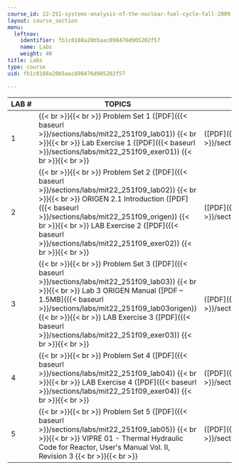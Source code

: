 ```yaml
---
course_id: 22-251-systems-analysis-of-the-nuclear-fuel-cycle-fall-2009
layout: course_section
menu:
  leftnav:
    identifier: fb1c0188a20b5aac898476d905202f57
    name: Labs
    weight: 40
title: Labs
type: course
uid: fb1c0188a20b5aac898476d905202f57

---
```


| LAB # | TOPICS | SOLUTIONS |
| --- | --- | --- |
| 1 |  {{< br >}}{{< br >}} Problem Set 1 ([PDF]({{< baseurl >}}/sections/labs/mit22_251f09_lab01)) {{< br >}}{{< br >}} Lab Exercise 1 ([PDF]({{< baseurl >}}/sections/labs/mit22_251f09_exer01)) {{< br >}}{{< br >}}  | ([PDF]({{< baseurl >}}/sections/labs/mit22_251f09_lab01sol)) |
| 2 |  {{< br >}}{{< br >}} Problem Set 2 ([PDF]({{< baseurl >}}/sections/labs/mit22_251f09_lab02)) {{< br >}}{{< br >}} ORIGEN 2.1 Introduction ([PDF]({{< baseurl >}}/sections/labs/mit22_251f09_origen)) {{< br >}}{{< br >}} LAB Exercise 2 ([PDF]({{< baseurl >}}/sections/labs/mit22_251f09_exer02)) {{< br >}}{{< br >}}  | ([PDF]({{< baseurl >}}/sections/labs/mit22_251f09_lab02sol)) |
| 3 |  {{< br >}}{{< br >}} Problem Set 3 ([PDF]({{< baseurl >}}/sections/labs/mit22_251f09_lab03)) {{< br >}}{{< br >}} Lab 3 ORIGEN Manual ([PDF – 1.5MB]({{< baseurl >}}/sections/labs/mit22_251f09_lab03origen)) {{< br >}}{{< br >}} LAB Exercise 3 ([PDF]({{< baseurl >}}/sections/labs/mit22_251f09_exer03)) {{< br >}}{{< br >}}  | ([PDF]({{< baseurl >}}/sections/labs/mit22_251f09_lab03sol)) |
| 4 |  {{< br >}}{{< br >}} Problem Set 4 ([PDF]({{< baseurl >}}/sections/labs/mit22_251f09_lab04)) {{< br >}}{{< br >}} LAB Exercise 4 ([PDF]({{< baseurl >}}/sections/labs/mit22_251f09_exer04)) {{< br >}}{{< br >}}  | ([PDF]({{< baseurl >}}/sections/labs/mit22_251f09_lab04sol)) |
| 5 |  {{< br >}}{{< br >}} Problem Set 5 ([PDF]({{< baseurl >}}/sections/labs/mit22_251f09_lab05)) {{< br >}}{{< br >}} VIPRE 01 - Thermal Hydraulic Code for Reactor, User's Manual Vol. II, Revision 3 {{< br >}}{{< br >}}  | ([PDF]({{< baseurl >}}/sections/labs/mit22_251f09_lab05sol))